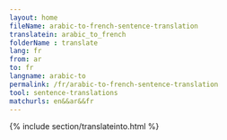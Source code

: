 ```yaml
---
layout: home
fileName: arabic-to-french-sentence-translation
translatein: arabic_to_french
folderName : translate
lang: fr
from: ar
to: fr
langname: arabic-to
permalink: /fr/arabic-to-french-sentence-translation
tool: sentence-translations
matchurls: en&&ar&&fr
---
```

{% include section/translateinto.html %}
